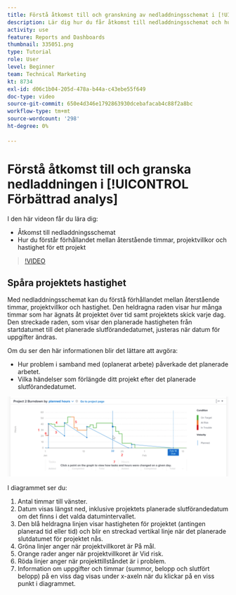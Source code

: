 ```yaml
---
title: Förstå åtkomst till och granskning av nedladdningsschemat i [!UICONTROL Förbättrad analys]
description: Lär dig hur du får åtkomst till nedladdningsschemat och hur du förstår förhållandet mellan återstående timmar, projektvillkor och projektets hastighet i Workfront.
activity: use
feature: Reports and Dashboards
thumbnail: 335051.png
type: Tutorial
role: User
level: Beginner
team: Technical Marketing
kt: 8734
exl-id: d06c1b04-205d-478a-b44a-c43ebe55f649
doc-type: video
source-git-commit: 650e4d346e1792863930dcebafacab4c88f2a8bc
workflow-type: tm+mt
source-wordcount: '298'
ht-degree: 0%

---
```


# Förstå åtkomst till och granska nedladdningen i [!UICONTROL Förbättrad analys]

I den här videon får du lära dig:

* Åtkomst till nedladdningsschemat
* Hur du förstår förhållandet mellan återstående timmar, projektvillkor och hastighet för ett projekt

>[!VIDEO](https://video.tv.adobe.com/v/335051/?quality=12&learn=on)

## Spåra projektets hastighet

Med nedladdningsschemat kan du förstå förhållandet mellan återstående timmar, projektvillkor och hastighet. Den heldragna raden visar hur många timmar som har ägnats åt projektet över tid samt projektets skick varje dag. Den streckade raden, som visar den planerade hastigheten från startdatumet till det planerade slutförandedatumet, justeras när datum för uppgifter ändras.

Om du ser den här informationen blir det lättare att avgöra:

* Hur problem i samband med (oplanerat arbete) påverkade det planerade arbetet.
* Vilka händelser som förlängde ditt projekt efter det planerade slutförandedatumet.

![En bild som visar ett nedladdningsbart diagram med siffror i områden som beskrivs i punkterna nedan](assets/section-2-9.png)

I diagrammet ser du:

1. Antal timmar till vänster.
1. Datum visas längst ned, inklusive projektets planerade slutförandedatum om det finns i det valda datumintervallet.
1. Den blå heldragna linjen visar hastigheten för projektet (antingen planerad tid eller tid) och blir en streckad vertikal linje när det planerade slutdatumet för projektet nås.
1. Gröna linjer anger när projektvillkoret är På mål.
1. Orange rader anger när projektvillkoret är Vid risk.
1. Röda linjer anger när projekttillståndet är i problem.
1. Information om uppgifter och timmar (summor, belopp och slutfört belopp) på en viss dag visas under x-axeln när du klickar på en viss punkt i diagrammet.
